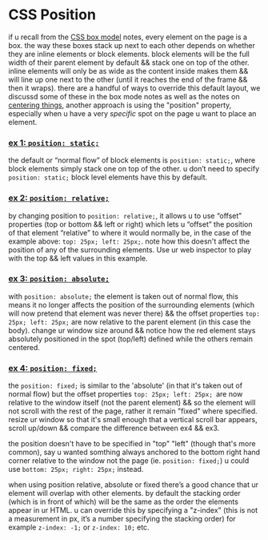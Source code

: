 # CSS Position

if u recall from the [CSS box model](the-box-model.md) notes, every element on the page is a box. the way these boxes stack up next to each other depends on whether they are inline elements or block elements. block elements will be the full width of their parent element by default && stack one on top of the other. inline elements will only be as wide as the content inside makes them && will line up one next to the other (until it reaches the end of the frame && then it wraps). there are a handful of ways to override this default layout, we discussd some of these in the box mode notes as well as the notes on [centering things](centering-things.md), another approach is using the "position" property, especially when u have a very *specific* spot on the page u want to place an element.

### [ex 1: `position: static;`](https://nbriz.github.io/intro2netart/notes/css/demos/demosposition-ex1.html)

the default or “normal flow” of block elements is `position: static;`, where block elements simply stack one on top of the other. u don’t need to specify `position: static;` block level elements have this by default.

### [ex 2: `position: relative;`](https://nbriz.github.io/intro2netart/notes/css/demos/demosposition-ex2.html)

by changing position to `position: relative;`, it allows u to use “offset” properties (top or bottom && left or right) which lets u “offset” the position of that element “relative” to where it would normally be, in the case of the example above: `top: 25px; left: 25px;`. note how this doesn't affect the position of any of the surrounding elements. Use ur web inspector to play with the top && left values in this example.

### [ex 3: `position: absolute;`](https://nbriz.github.io/intro2netart/notes/css/demos/demosposition-ex3.html)

with `position: absolute;` the element is taken out of normal flow, this means it no longer affects the position of the surrounding elements (which will now pretend that element was never there) && the offset properties `top: 25px; left: 25px;` are now relative to the parent element (in this case the body). change ur window size around && notice how the red element stays absolutely positioned in the spot (top/left) defined while the others remain centered.

### [ex 4: `position: fixed;`](https://nbriz.github.io/intro2netart/notes/css/demos/demosposition-ex4.html)

the `position: fixed;` is similar to the 'absolute' (in that it's taken out of normal flow) but the offset properties `top: 25px; left: 25px; `are now relative to the window itself (not the parent element) && so the element will not scroll with the rest of the page, rather it remain "fixed" where specified. resize ur window so that it's small enough that a vertical scroll bar appears, scroll up/down && compare the difference between ex4 && ex3.

the position doesn't have to be specified in "top" "left" (though that's more common), say u wanted somthing always anchored to the bottom right hand corner relative to the window not the page (ie. `position: fixed;`) u could use  `bottom: 25px; right: 25px;` instead.

when using position relative, absolute or fixed there’s a good chance that ur element will overlap with other elements. by default the stacking order (which is in front of which) will be the same as the order the elements appear in ur HTML. u can override this by specifying a "z-index" (this is not a measurement in px, it’s a number specifying the stacking order) for example `z-index: -1;` or `z-index: 10;` etc.
